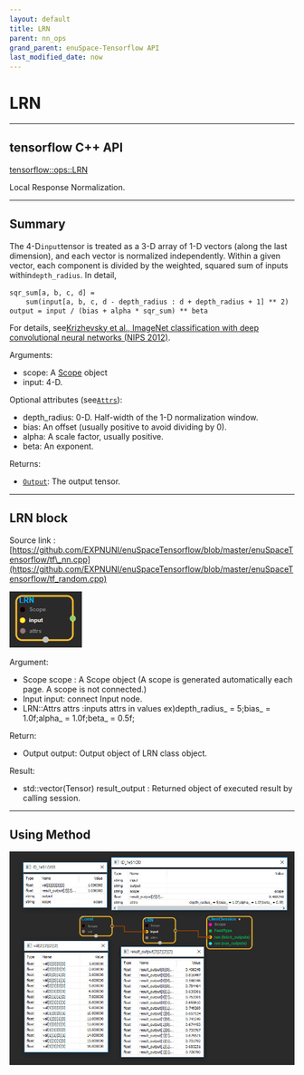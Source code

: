 ```yaml
--- 
layout: default 
title: LRN 
parent: nn_ops 
grand_parent: enuSpace-Tensorflow API 
last_modified_date: now 
--- 
```


# LRN

---

## tensorflow C++ API

[tensorflow::ops::LRN](https://www.tensorflow.org/api_docs/cc/class/tensorflow/ops/l-r-n)

Local Response Normalization.

---

## Summary

The 4-D`input`tensor is treated as a 3-D array of 1-D vectors \(along the last dimension\), and each vector is normalized independently. Within a given vector, each component is divided by the weighted, squared sum of inputs within`depth_radius`. In detail,

```
sqr_sum[a, b, c, d] =
    sum(input[a, b, c, d - depth_radius : d + depth_radius + 1] ** 2)
output = input / (bias + alpha * sqr_sum) ** beta
```

For details, see[Krizhevsky et al., ImageNet classification with deep convolutional neural networks \(NIPS 2012\)](http://papers.nips.cc/paper/4824-imagenet-classification-with-deep-convolutional-neural-networks).

Arguments:

* scope: A [Scope](https://www.tensorflow.org/api_docs/cc/class/tensorflow/scope.html#classtensorflow_1_1_scope) object
* input: 4-D.

Optional attributes \(see[`Attrs`](https://www.tensorflow.org/api_docs/cc/struct/tensorflow/ops/l-r-n/attrs.html#structtensorflow_1_1ops_1_1_l_r_n_1_1_attrs)\):

* depth\_radius: 0-D. Half-width of the 1-D normalization window.
* bias: An offset \(usually positive to avoid dividing by 0\).
* alpha: A scale factor, usually positive.
* beta: An exponent.

Returns:

* [`Output`](https://www.tensorflow.org/api_docs/cc/class/tensorflow/output.html#classtensorflow_1_1_output): The output tensor.

---

## LRN block

Source link : [https://github.com/EXPNUNI/enuSpaceTensorflow/blob/master/enuSpaceTensorflow/tf\_nn.cpp](https://github.com/EXPNUNI/enuSpaceTensorflow/blob/master/enuSpaceTensorflow/tf_random.cpp)

![](../assets/nn-ops/LRN1.jpg)

Argument:

* Scope scope : A Scope object \(A scope is generated automatically each page. A scope is not connected.\)
* Input input: connect  Input node.
* LRN::Attrs attrs :inputs attrs in values ex\)depth\_radius\_ = 5;bias\_ = 1.0f;alpha\_ = 1.0f;beta\_ = 0.5f;

Return:

* Output output: Output object of LRN class object.

Result:

* std::vector\(Tensor\) result\_output  : Returned object of executed result by calling session.

---

## Using Method

![](../assets/nn-ops/LRN2.jpg)

